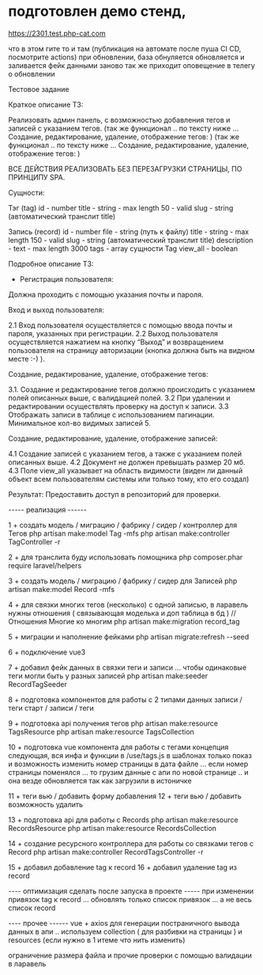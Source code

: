 # подготовлен демо стенд, 
https://2301.test.php-cat.com

что в этом гите то и там (публикация на автомате после пуша CI CD, посмотрите actions)
при обновлении, база обнуляется обновляется и заливается фейк данными заново
так же приходит оповещение в телегу о обновлении

Тестовое задание 

Краткое описание ТЗ: 

Реализовать админ панель, с возможностью добавления тегов и записей с указанием тегов.
(так же функционал .. по тексту ниже ... Создание, редактирование, удаление, отображение тегов: )
(так же функционал .. по тексту ниже ... Создание, редактирование, удаление, отображение тегов: )

ВСЕ ДЕЙСТВИЯ РЕАЛИЗОВАТЬ БЕЗ ПЕРЕЗАГРУЗКИ СТРАНИЦЫ, ПО ПРИНЦИПУ SPA.

Сущности: 

Тэг (tag)
id - number
title - string - max length 50 - valid
slug - string (автоматический транслит title)

Запись (record)
id - number
file - string (путь к файлу)
title - string - max length 150 - valid
slug - string (автоматический транслит title)
description - text - max length 3000
tags - array сущности Tag
view_all - boolean

Подробное описание ТЗ:

+ Регистрация пользователя: 

Должна проходить с помощью указания почты и пароля.

Вход и выход пользователя:

2.1 Вход пользователя осуществляется с помощью ввода почты и пароля, указанных при регистрации.
2.2 Выход пользователя осуществляется нажатием на кнопку “Выход” и возвращением пользователя на страницу авторизации (кнопка должна быть на видном месте :-) ).

Создание, редактирование, удаление, отображение тегов:

3.1. Создание и редактирование тегов должно происходить с указанием полей описанных выше, с валидацией полей.
3.2 При удалении и редактировании осуществлять проверку на доступ к записи.
3.3 Отображать записи в таблице с использованием пагинации. Минимальное кол-во видимых записей 5.

Создание, редактирование, удаление, отображение записей:

4.1 Создание записей с указанием тегов, а также с указанием полей описанных выше.
4.2 Документ не должен превышать размер 20 мб. 
4.3 Поле view_all указывает на область видимости (виден ли данный объект всем пользователям системы или только тому, кто его создал)

Результат:
Предоставить доступ в репозиторий для проверки.


----- реализация ------

1 + создать модель / миграцию / фабрику / сидер / контроллер для Тегов
php artisan make:model Tag -mfs
php artisan make:controller TagController -r

2 + для транслита буду использовать помощника 
php composer.phar require laravel/helpers

3 + создать модель / миграцию / фабрику / сидер для Записей
php artisan make:model Record -mfs

4 + для связки многих тегов (несколько) с одной записью, в ларавель нужны отношения ( связывающая моделька и доп таблица в бд ) 
// Отношения Многие ко многим
php artisan make:migration record_tag

5 + миграции и наполнение фейками
php artisan migrate:refresh --seed 

6 + подключение vue3

7 + добавил фейк данных в связки теги и записи ... чтобы одинаковые теги могли быть у разных записей
php artisan make:seeder RecordTagSeeder

8 + подготовка компонентов для работы с 2 типами данных записи / теги 
старт / записи / теги

9 + подготовка api получения тегов
php artisan make:resource TagsResource
php artisan make:resource TagsCollection

10 + подготовка vue компонента для работы с тегами
концепция следующая, вся инфа и функции в /use/tags.js 
в шаблонах только показ и возможность изменить номер страницы в дата файле ... если номер страницы поменялся ... то грузим данные с апи по новой странице .. и она везде обновляется так как загрузили в истоничке

11 + теги вью / добавить форму добавления 
12 + теги вью / добавить возможность удалить


13 + подготовка api для работы с Records
php artisan make:resource RecordsResource
php artisan make:resource RecordsCollection

14 + создание ресурсного контроллера для работы со связками тегов с Record
php artisan make:controller RecordTagsController -r

15 + добавил добавление tag к record 
16 + добавил удаление tag из record 


---- оптимизация сделать после запуска в проекте -----
при изменении привязок tag к record ... обновлять только список привязок ... а не весь список record



---- прочее ------
vue + axios 
для генерации постраничного вывода данных в апи .. используем collection ( для разбивки на страницы ) и resources (если нужно в 1 итеме что нить изменить)

ограничение размера файла и прочие проверки с помощью валидации в ларавель